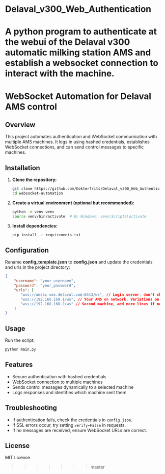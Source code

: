 
# Delaval_v300_Web_Authentication
A python program to authenticate at the webui of the Delaval v300 automatic milking station AMS and establish a websocket connection to interact with the machine.
=======
# WebSocket Automation for Delaval AMS control

## Overview

This project automates authentication and WebSocket communication with multiple AMS machines. It logs in using hashed credentials, establishes WebSocket connections, and can send control messages to specific machines.

## Installation

1. **Clone the repository:**
   ```sh
   git clone https://github.com/Dokterfrits/Delaval_v300_Web_Authentication
   cd websocket-automation
   ```
2. **Create a virtual environment (optional but recommended):**
   ```sh
   python -m venv venv
   source venv/bin/activate  # On Windows: venv\Scripts\activate
   ```
3. **Install dependencies:**
   ```sh
   pip install -r requirements.txt
   ```

## Configuration

Rename **config_template.json** to **config.json** and update the credentials and urls in the project directory:
   ```json
   {
       "username": "your_username",
       "password": "your_password",
       "urls": [
          "wss://amssc.vms.delaval.com:8443/ws", // Login server, don't change this. Used to retrieve user uuid with token
          "wss://192.168.168.1/ws", // Your AMS on network. Variations on "wss://vms_1.vms.delaval.com/ws" might also work
          "wss://192.168.168.2/ws" // Second machine, add more lines if necessary
       ]
   }
   ```

## Usage

Run the script:

```sh
python main.py
```

## Features

- Secure authentication with hashed credentials
- WebSocket connection to multiple machines
- Sends control messages dynamically to a selected machine
- Logs responses and identifies which machine sent them

## Troubleshooting

- If authentication fails, check the credentials in `config.json`.
- If SSL errors occur, try setting `verify=False` in requests.
- If no messages are received, ensure WebSocket URLs are correct.

## License

MIT License

>>>>>>> master
